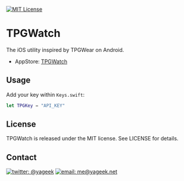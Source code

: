 [![MIT License](http://img.shields.io/badge/license-MIT-blue.svg?style=flat)](LICENSE)

# TPGWatch

The iOS utility inspired by TPGWear on Android.

* AppStore: [TPGWatch](https://appstore.com/tpgwatch)

## Usage

Add your key within `Keys.swift`:

```swift
let TPGKey = "API_KEY"
```

## License

TPGWatch is released under the MIT license. See LICENSE for details.

## Contact 

[![twitter: @yageek](http://img.shields.io/badge/twitter-%40yageek-blue.svg?style=flat)](https://twitter.com/yageek) 
[![email: me@yageek.net](http://img.shields.io/badge/email-me%40yageek.net-orange.svg?style=flat)](mailto:me@yageek.net)